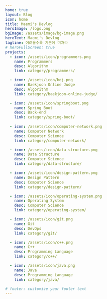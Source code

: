 ```yaml
---
home: true
layout: Blog
icon: home
title: Maemi's Devlog
heroImage: /logo.png
bgImage: /assets/image/bg-image.png
heroText: Maemi's Devlog
tagline: 어려울수록 기본에 미쳐라
# heroFullScreen: true
projects:
  - icon: /assets/icon/programmers.png
    name: Programmers
    desc: Algorithm
    link: category/programmers/

  - icon: /assets/icon/boj.png
    name: Baekjoon Online Judge
    desc: Algorithm
    link: category/baekjoon-online-judge/

  - icon: /assets/icon/springboot.png
    name: Spring Boot
    desc: Back-end
    link: category/spring-boot/
  
  - icon: /assets/icon/computer-network.png
    name: Computer Network
    desc: Computer Science
    link: category/computer-network/

  - icon: /assets/icon/data-structure.png
    name: Data Structure
    desc: Computer Science
    link: category/data-structure/

  - icon: /assets/icon/design-pattern.png
    name: Design Pattern
    desc: Computer Science
    link: category/design-pattern/

  - icon: /assets/icon/operating-system.png
    name: Operating System
    desc: Computer Science
    link: category/operating-system/

  - icon: /assets/icon/git.png
    name: Git
    desc: DevOps
    link: category/git/

  - icon: /assets/icon/c++.png
    name: C++
    desc: Programming Language
    link: category/c++/

  - icon: /assets/icon/java.png
    name: Java
    desc: Programming Language
    link: category/java/

# footer: customize your footer text
---
```

